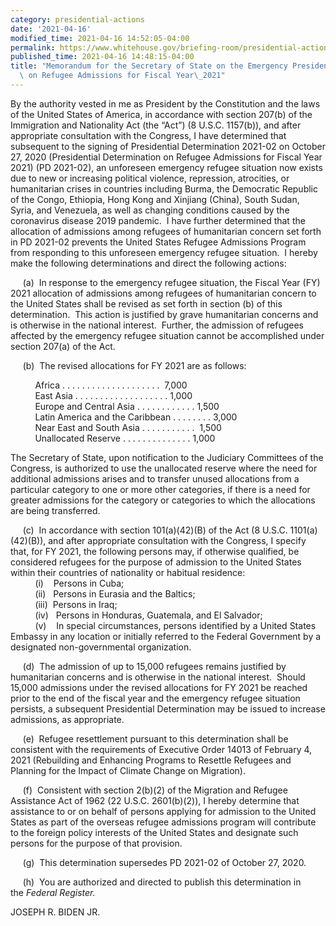 ```yaml
---
category: presidential-actions
date: '2021-04-16'
modified_time: 2021-04-16 14:52:05-04:00
permalink: https://www.whitehouse.gov/briefing-room/presidential-actions/2021/04/16/memorandum-for-the-secretary-of-state-on-the-emergency-presidential-determination-on-refugee-admissions-for-fiscal-year-2021/
published_time: 2021-04-16 14:48:15-04:00
title: "Memorandum for the Secretary of State on the Emergency Presidential Determination\
  \ on Refugee Admissions for Fiscal Year\_2021"
---
```

 
By the authority vested in me as President by the Constitution and the
laws of the United States of America, in accordance with section 207(b)
of the Immigration and Nationality Act (the “Act”) (8 U.S.C. 1157(b)),
and after appropriate consultation with the Congress, I have determined
that subsequent to the signing of Presidential Determination 2021-02 on
October 27, 2020 (Presidential Determination on Refugee Admissions for
Fiscal Year 2021) (PD 2021-02), an unforeseen emergency refugee
situation now exists due to new or increasing political violence,
repression, atrocities, or humanitarian crises in countries including
Burma, the Democratic Republic of the Congo, Ethiopia, Hong Kong and
Xinjiang (China), South Sudan, Syria, and Venezuela, as well as changing
conditions caused by the coronavirus disease 2019 pandemic.  I have
further determined that the allocation of admissions among refugees of
humanitarian concern set forth in PD 2021-02 prevents the United States
Refugee Admissions Program from responding to this unforeseen emergency
refugee situation.  I hereby make the following determinations and
direct the following actions:  
  
     (a)  In response to the emergency refugee situation, the Fiscal
Year (FY) 2021 allocation of admissions among refugees of humanitarian
concern to the United States shall be revised as set forth in section
(b) of this determination.  This action is justified by grave
humanitarian concerns and is otherwise in the national interest.
 Further, the admission of refugees affected by the emergency refugee
situation cannot be accomplished under section 207(a) of the Act.  
  
     (b)  The revised allocations for FY 2021 are as follows:  
  
          Africa . . . . . . . . . . . . . . . . . . . .  7,000  
          East Asia . . . . . . . . . . . . . . . . . . . 1,000  
          Europe and Central Asia . . . . . . . . . . . . 1,500  
          Latin America and the Caribbean . . . . . . . . 3,000  
          Near East and South Asia . . . . . . . . . . .  1,500  
          Unallocated Reserve . . . . . . . . . . . . . . 1,000  
  
The Secretary of State, upon notification to the Judiciary Committees of
the Congress, is authorized to use the unallocated reserve where the
need for additional admissions arises and to transfer unused allocations
from a particular category to one or more other categories, if there is
a need for greater admissions for the category or categories to which
the allocations are being transferred.  
  
     (c)  In accordance with section 101(a)(42)(B) of the Act (8 U.S.C.
1101(a)(42)(B)), and after appropriate consultation with the Congress, I
specify that, for FY 2021, the following persons may, if otherwise
qualified, be considered refugees for the purpose of admission to the
United States within their countries of nationality or habitual
residence:  
          (i)    Persons in Cuba;  
          (ii)   Persons in Eurasia and the Baltics;  
          (iii)  Persons in Iraq;   
          (iv)   Persons in Honduras, Guatemala, and El Salvador;  
          (v)    In special circumstances, persons identified by a
United States Embassy in any location or initially referred to the
Federal Government by a designated non-governmental organization.  
  
     (d)  The admission of up to 15,000 refugees remains justified by
humanitarian concerns and is otherwise in the national interest.  Should
15,000 admissions under the revised allocations for FY 2021 be reached
prior to the end of the fiscal year and the emergency refugee situation
persists, a subsequent Presidential Determination may be issued to
increase admissions, as appropriate.

     (e)  Refugee resettlement pursuant to this determination shall be
consistent with the requirements of Executive Order 14013 of February 4,
2021 (Rebuilding and Enhancing Programs to Resettle Refugees and
Planning for the Impact of Climate Change on Migration).

     (f)  Consistent with section 2(b)(2) of the Migration and Refugee
Assistance Act of 1962 (22 U.S.C. 2601(b)(2)), I hereby determine that
assistance to or on behalf of persons applying for admission to the
United States as part of the overseas refugee admissions program will
contribute to the foreign policy interests of the United States and
designate such persons for the purpose of that provision.  

     (g)  This determination supersedes PD 2021-02 of October 27, 2020.

     (h)  You are authorized and directed to publish this determination
in the *Federal Register.*

JOSEPH R. BIDEN JR.
